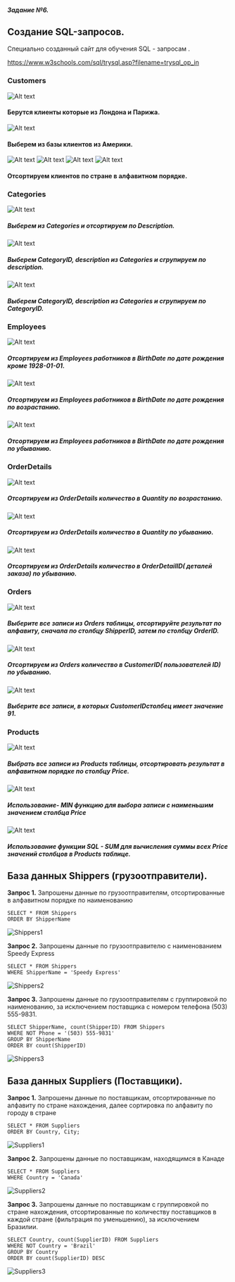 ##### Задание №6.



## Создание SQL-запросов.

Специально созданный сайт для обучения SQL - запросам .

https://www.w3schools.com/sql/trysql.asp?filename=trysql_op_in

### Customers

![Alt text](/misc/images/image.png)
#### Берутся клиенты которые из Лондона и Парижа.



![Alt text](/misc/images/image-1.png)
#### Выберем из базы клиентов из Америки.


![Alt text](/misc/images/image-2.png)
![Alt text](/misc/images/image-3.png)
![Alt text](/misc/images/image-4.png)
![Alt text](/misc/images/image-5.png)
#### Отсортируем клиентов по стране в алфавитном порядке.


### Categories

![Alt text](/image-6.png)
##### Выберем из Categories и отсортируем по Description.



![Alt text](/image-7.png)
##### Выберем CategoryID, description из Categories и сгрупируем по description.


![Alt text](/image-8.png)
##### Выберем CategoryID, description из Categories и сгрупируем по CategoryID.


### Employees

![Alt text](/image-9.png)
##### Отсортируем из Employees работников в BirthDate по дате рождения кроме 1928-01-01.


![Alt text](/image-10.png)
##### Отсортируем из Employees работников в BirthDate по дате рождения по возрастанию.


![Alt text](/image-11.png)
##### Отсортируем из Employees работников в BirthDate по дате рождения по убыванию.


### OrderDetails

![Alt text](/image-12.png)
##### Отсортируем из OrderDetails количество в Quantity  по возрастанию.

![Alt text](/image-13.png)

##### Отсортируем из OrderDetails количество в Quantity  по убыванию.

![Alt text](/image-14.png)
##### Отсортируем из OrderDetails количество в OrderDetailID( деталей заказа) по убыванию.


### Orders

![Alt text](/image-15.png)
##### Выберите все записи из Orders таблицы, отсортируйте результат по алфавиту, сначала по столбцу ShipperID, затем по столбцу OrderID.


![Alt text](/image-16.png)
##### Отсортируем из Orders количество в CustomerID( пользователей ID) по убыванию.


![Alt text](/image-17.png)
##### Выберите все записи, в которых CustomerIDстолбец имеет значение 91.


### Products

![Alt text](/image-18.png)
##### Выбрать все записи из Products таблицы, отсортировать результат в алфавитном порядке по столбцу	Price.


![Alt text](/image-19.png)
##### Использование- MIN функцию для выбора записи с наименьшим значением столбца Price


![Alt text](/image-20.png)
##### Использование функции SQL - SUM для вычисления суммы всех Price значений столбцов в Products таблице.


## База данных Shippers (грузоотправители).  

__Запрос 1.__ Запрошены данные по грузоотправителям, отсортированные в алфавитном порядке по наименованию  

```
SELECT * FROM Shippers
ORDER BY ShipperName
```
![Shippers1](Shippers1.png)

__Запрос 2.__ Запрошены данные по грузоотправителю с наименованием Speedy Express

```
SELECT * FROM Shippers
WHERE ShipperName = 'Speedy Express'
```
![Shippers2](Shippers2.png)


__Запрос 3.__ Запрошены данные по грузоотправителям с группировкой по наименованию,  за исключением поставщика с номером телефона (503) 555-9831.

```
SELECT ShipperName, count(ShipperID) FROM Shippers
WHERE NOT Phone = '(503) 555-9831'
GROUP BY ShipperName
ORDER BY count(ShipperID)
```
![Shippers3](Shippers3.png)


## База данных Suppliers (Поставщики).  

__Запрос 1.__ Запрошены данные по поставщикам, отсортированные по алфавиту по стране нахождения, далее сортировка по алфавиту по городу в стране  

```
SELECT * FROM Suppliers  
ORDER BY Country, City;
```
![Suppliers1](Suppliers1.png)    

__Запрос 2.__ Запрошены данные по поставщикам, находящимся в Канаде

```
SELECT * FROM Suppliers 
WHERE Country = 'Canada'
```
![Suppliers2](Suppliers2.png)


__Запрос 3.__ Запрошены данные по поставщикам с группировкой по стране нахождения, отсортированные по количеству поставщиков в каждой стране (фильтрация по уменьшению), за исключением Бразилии.

```
SELECT Country, count(SupplierID) FROM Suppliers
WHERE NOT Country = 'Brazil'
GROUP BY Country
ORDER BY count(SupplierID) DESC
```
![Suppliers3](Suppliers3.png)










